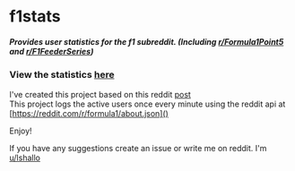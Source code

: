 # f1stats
##### Provides user statistics for the f1 subreddit. (Including [r/Formula1Point5](http://reddit.com/r/formula1point5) and [r/F1FeederSeries](http://reddit.com/r/f1feederseries))
### View the statistics [here](https://lshallo.github.io/f1stats/)

I've created this project based on this reddit [post](https://www.reddit.com/r/formula1/comments/d1s3lj/rformula1_active_user_count_during_the_italian/)  
This project logs the active users once every minute using the reddit api at [https://reddit.com/r/formula1/about.json]()

Enjoy!

If you have any suggestions create an issue or write me on reddit. I'm [u/lshallo](https://www.reddit.com/user/lshallo)